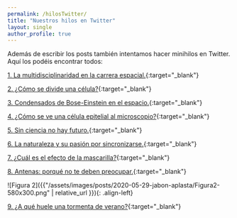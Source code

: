 ```yaml
---
permalink: /hilosTwitter/
title: "Nuestros hilos en Twitter"
layout: single
author_profile: true
---
```

Además de escribir los posts también intentamos hacer minihilos en Twitter. Aquí los podéis encontrar todos:

[1. La multidisciplinaridad en la carrera espacial.](https://twitter.com/CientificasEr/status/1267097399383797761){:target="_blank"}

[2. ¿Cómo se divide una célula?](https://twitter.com/CientificasEr/status/1271123702755864579){:target="_blank"}

[3. Condensados de Bose-Einstein en el espacio.](https://twitter.com/CientificasEr/status/1272108561729019914){:target="_blank"}

[4. ¿Cómo se ve una célula epitelial al microscopio?](https://twitter.com/CientificasEr/status/1272868628577337345){:target="_blank"}

[5. Sin ciencia no hay futuro.](https://twitter.com/CientificasEr/status/1273194459535212544){:target="_blank"}

[6. La naturaleza y su pasión por sincronizarse.](https://twitter.com/CientificasEr/status/1273564768910159872){:target="_blank"}

[7. ¿Cuál es el efecto de la mascarilla?](https://twitter.com/CientificasEr/status/1277300650993504259){:target="_blank"}

[8. Antenas: porqué no te deben preocupar.](https://twitter.com/CientificasEr/status/1280877879295909893){:target="_blank"}

![Figura 2]({{"/assets/images/posts/2020-05-29-jabon-aplasta/Figura2-580x300.png" | relative_url }}){: .align-left}

[9. ¿A qué huele una tormenta de verano?](https://twitter.com/CientificasEr/status/1292476615017013248){:target="_blank"}
